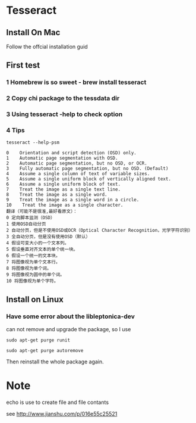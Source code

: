 # Tesseract
## Install On Mac

Follow the offcial installation guid
## First test
### 1 Homebrew is so sweet - brew install tesseract
### 2 Copy chi package to the tessdata dir
### 3 Using tesseract -help to check option 
### 4 Tips

    tesseract --help-psm

    0    Orientation and script detection (OSD) only.
    1    Automatic page segmentation with OSD.
    2    Automatic page segmentation, but no OSD, or OCR.
    3    Fully automatic page segmentation, but no OSD. (Default)
    4    Assume a single column of text of variable sizes.
    5    Assume a single uniform block of vertically aligned text.
    6    Assume a single uniform block of text.
    7    Treat the image as a single text line.
    8    Treat the image as a single word.
    9    Treat the image as a single word in a circle.
    10    Treat the image as a single character.
    翻译（可能不是很准,最好看原文）：
    0 定向脚本监测（OSD）
    1 使用OSD自动分页
    2 自动分页，但是不使用OSD或OCR（Optical Character Recognition，光学字符识别）
    3 全自动分页，但是没有使用OSD（默认）
    4 假设可变大小的一个文本列。
    5 假设垂直对齐文本的单个统一块。
    6 假设一个统一的文本块。
    7 将图像视为单个文本行。
    8 将图像视为单个词。
    9 将图像视为圆中的单个词。
    10 将图像视为单个字符。


## Install on Linux

### Have some error about the libleptonica-dev
can not remove and upgrade the package, so I use 

`sudo apt-get purge runit`

`sudo apt-get purge autoremove`

Then reinstall the whole package again.


Note
===

echo is use to create file and file contants

see http://www.jianshu.com/p/016e55c25521